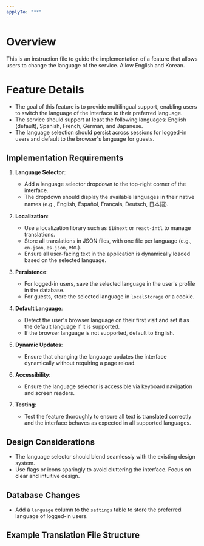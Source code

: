 ```yaml
---
applyTo: "**"
---
```


# Overview

This is an instruction file to guide the implementation of a feature that allows users to change the language of the service. Allow English and Korean.

# Feature Details

- The goal of this feature is to provide multilingual support, enabling users to switch the language of the interface to their preferred language.
- The service should support at least the following languages: English (default), Spanish, French, German, and Japanese.
- The language selection should persist across sessions for logged-in users and default to the browser's language for guests.

## Implementation Requirements

1. **Language Selector**:
    - Add a language selector dropdown to the top-right corner of the interface.
    - The dropdown should display the available languages in their native names (e.g., English, Español, Français, Deutsch, 日本語).

2. **Localization**:
    - Use a localization library such as `i18next` or `react-intl` to manage translations.
    - Store all translations in JSON files, with one file per language (e.g., `en.json`, `es.json`, etc.).
    - Ensure all user-facing text in the application is dynamically loaded based on the selected language.

3. **Persistence**:
    - For logged-in users, save the selected language in the user's profile in the database.
    - For guests, store the selected language in `localStorage` or a cookie.

4. **Default Language**:
    - Detect the user's browser language on their first visit and set it as the default language if it is supported.
    - If the browser language is not supported, default to English.

5. **Dynamic Updates**:
    - Ensure that changing the language updates the interface dynamically without requiring a page reload.

6. **Accessibility**:
    - Ensure the language selector is accessible via keyboard navigation and screen readers.

7. **Testing**:
    - Test the feature thoroughly to ensure all text is translated correctly and the interface behaves as expected in all supported languages.

## Design Considerations

- The language selector should blend seamlessly with the existing design system.
- Use flags or icons sparingly to avoid cluttering the interface. Focus on clear and intuitive design.

## Database Changes

- Add a `language` column to the `settings` table to store the preferred language of logged-in users.

## Example Translation File Structure
